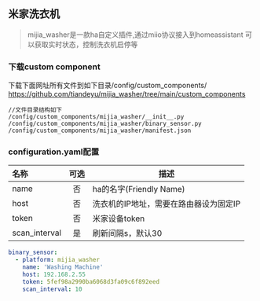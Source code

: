 ## 米家洗衣机


>mijia_washer是一款ha自定义插件,通过miio协议接入到homeassistant
>可以获取实时状态，控制洗衣机启停等


### 下载custom component
下载下面网址所有文件到如下目录/config/custom_components/
https://github.com/tiandeyu/mijia_washer/tree/main/custom_components

```shell
//文件目录结构如下
/config/custom_components/mijia_washer/__init__.py
/config/custom_components/mijia_washer/binary_sensor.py
/config/custom_components/mijia_washer/manifest.json
```

### configuration.yaml配置 
| 名称 | 可选 | 描述 |
| :---- | :---: | ----- |
| name | 否 | ha的名字(Friendly Name) |
| host | 否 | 洗衣机的IP地址，需要在路由器设为固定IP |
| token | 否 | 米家设备token |
| scan_interval | 是 | 刷新间隔s，默认30 |
 
```yaml
binary_sensor:
  - platform: mijia_washer
    name: 'Washing Machine'
    host: 192.168.2.55
    token: 5fef98a2990ba6068d3fa09c6f892eed
    scan_interval: 10


